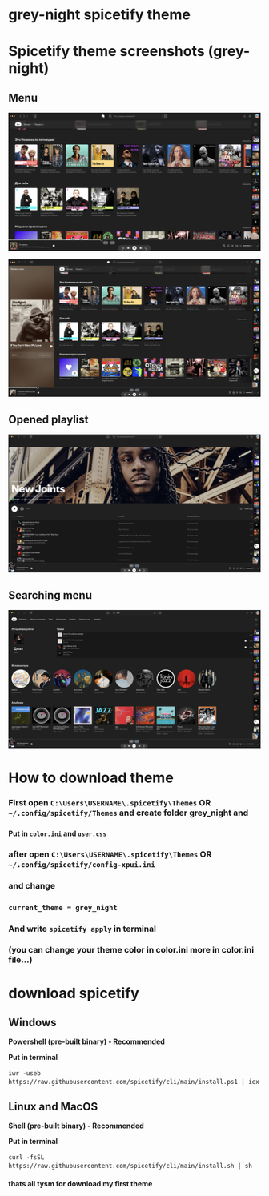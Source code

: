 # grey-night **spicetify theme**

# Spicetify theme screenshots (grey-night)

## Menu
![Preview](theme1.png)

![Preview](theme4.png)

## Opened playlist 

![Preview](theme2.png)

## Searching menu

![Preview](theme3.png)

# How to download theme


### First open `C:\Users\USERNAME\.spicetify\Themes` **OR** `~/.config/spicetify/Themes` and create folder grey_night and 
### 
#### **Put in** `color.ini` **and** `user.css`
### after open `C:\Users\USERNAME\.spicetify\Themes` **OR** `~/.config/spicetify/config-xpui.ini ` 
### and change 
### `current_theme = grey_night`
### **And write** `spicetify apply` in terminal


### (you can change your theme color in color.ini more in color.ini file...)

# download spicetify

## **Windows**

**Powershell (pre-built binary) - Recommended**

**Put in terminal**

`iwr -useb https://raw.githubusercontent.com/spicetify/cli/main/install.ps1 | iex`


## **Linux and MacOS**
**Shell (pre-built binary) - Recommended**

**Put in terminal**

`curl -fsSL https://raw.githubusercontent.com/spicetify/cli/main/install.sh | sh`



#### thats all tysm for download my first theme
